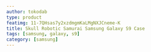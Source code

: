```yaml
---
author: tokodab
type: product
featimg: 11-7QHsas7y2xzdmgmKaLMgNXJCneme-K
title: Skull Robotic Samurai Samsung Galaxy S9 Case
tags: [samsung, galaxy, s9]
category: [samsung]
---
```

